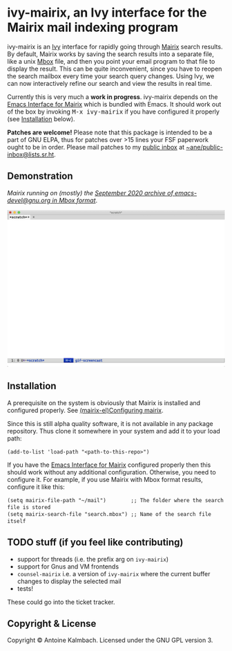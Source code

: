 # ivy-mairix, an Ivy interface for the Mairix mail indexing program

ivy-mairix is an [Ivy](https://github.com/abo-abo/swiper) interface for rapidly going through [Mairix](https://github.com/vandry/mairix) search
results. By default, Mairix works by saving the search results into a separate
file, like a unix [Mbox](https://en.wikipedia.org/wiki/Mbox) file, and then you point your email program to that file
to display the result. This can be quite inconvenient, since you have to reopen
the search mailbox every time your search query changes. Using Ivy, we can now
interactively refine our search and view the results in real time.

Currently this is very much a **work in progress**. ivy-mairix depends on the  [Emacs
Interface for Mairix](https://www.gnu.org/software/emacs/manual/html_node/mairix-el/index.html) which is bundled with Emacs. It should work out of the box by
invoking <kbd>M-x ivy-mairix</kbd> if you have configured it properly (see [Installation](#installation) below).

**Patches are welcome!** Please note that this package is intended to be a part
of GNU ELPA, thus for patches over >15 lines your FSF paperwork ought to be in
order. Please mail patches to my [public inbox](https://lists.sr.ht/~ane/public-inbox) at [~ane/public-inbox@lists.sr.ht](mailto:~ane/public-inbox@lists.sr.ht).

## Demonstration

*Mairix running on (mostly) the [September 2020 archive of emacs-devel@gnu.org in Mbox format](https://lists.gnu.org/archive/mbox/emacs-devel/2020-09)*.

![image](./demo.gif)

## Installation

A prerequisite on the system is obviously that Mairix is installed and
configured properly. See [(mairix-el)Configuring mairix](https://www.gnu.org/software/emacs/manual/html_node/mairix-el/Configuring-mairix.html). 
 
Since this is still alpha quality software, it is not available in any package
repository. Thus clone it somewhere in your system and add it to your load path:

``` emacs-lisp
(add-to-list 'load-path "<path-to-this-repo>")
```

If you have the [Emacs Interface for Mairix](https://www.gnu.org/software/emacs/manual/html_node/mairix-el/index.html) configured properly then this should
work without any additional configuration. Otherwise, you need to configure it.
For example, if you use Mairix with Mbox format results, configure it like this:

 ``` emacs-lisp
(setq mairix-file-path "~/mail")        ;; The folder where the search file is stored
(setq mairix-search-file "search.mbox") ;; Name of the search file itself
```

## TODO stuff (if you feel like contributing)

  * support for threads (i.e. the prefix arg on `ivy-mairix`)
  * support for Gnus and VM frontends
  * `counsel-mairix` i.e. a version of `ivy-mairix` where the current buffer
    changes to display the selected mail
  * tests!
  
These could go into the ticket tracker.

## Copyright & License

Copyright &copy; Antoine Kalmbach. Licensed under the GNU GPL version 3.
